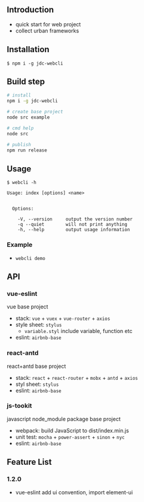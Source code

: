 ## Introduction
- quick start for web project
- collect urban frameworks

## Installation
```
$ npm i -g jdc-webcli
```

## Build step
```bash
# install
npm i -g jdc-webcli

# create base project
node src example

# cmd help
node src

# publish
npm run release

```

## Usage
```
$ webcli -h

Usage: index [options] <name>


  Options:

    -V, --version     output the version number
    -q --quiet        will not print anything
    -h, --help        output usage information
```

### Example
- `webcli demo`

## API

### vue-eslint
vue base project

- stack: `vue` + `vuex` + `vue-router` + `axios`
- style sheet: `stylus`
  - `variable.styl` include variable, function etc
- eslint: `airbnb-base`

### react-antd
react+antd base project

- stack: `react` + `react-router` + `mobx` + `antd` + `axios`
- styl sheet: `stylus`
- eslint: `airbnb-base`

### js-tookit
javascript node_module package base project

- webpack: build JavaScript to dist/index.min.js
- unit test: `mocha` + `power-assert` + `sinon` + `nyc`
- eslint: `airbnb-base`

## Feature List
### 1.2.0
- vue-eslint add ui convention, import element-ui
